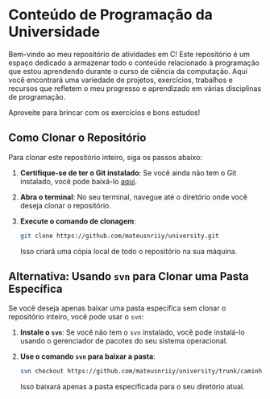 # Conteúdo de Programação da Universidade

Bem-vindo ao meu repositório de atividades em C! Este repositório é um espaço dedicado a armazenar todo o conteúdo relacionado à programação que estou aprendendo durante o curso de ciência da computação. Aqui você encontrará uma variedade de projetos, exercícios, trabalhos e recursos que refletem o meu progresso e aprendizado em várias disciplinas de programação.

Aproveite para brincar com os exercícios e bons estudos!

## Como Clonar o Repositório

Para clonar este repositório inteiro, siga os passos abaixo:

1. **Certifique-se de ter o Git instalado**: Se você ainda não tem o Git instalado, você pode baixá-lo [aqui](https://git-scm.com/).

2. **Abra o terminal**: No seu terminal, navegue até o diretório onde você deseja clonar o repositório.

3. **Execute o comando de clonagem**:
   ```bash
   git clone https://github.com/mateusnriiy/university.git
   ```

   Isso criará uma cópia local de todo o repositório na sua máquina.

## Alternativa: Usando `svn` para Clonar uma Pasta Específica

Se você deseja apenas baixar uma pasta específica sem clonar o repositório inteiro, você pode usar o `svn`:

1. **Instale o `svn`**: Se você não tem o `svn` instalado, você pode instalá-lo usando o gerenciador de pacotes do seu sistema operacional.

2. **Use o comando `svn` para baixar a pasta**:
   ```bash
   svn checkout https://github.com/mateusnriiy/university/trunk/caminho/para/pasta_desejada
   ```

   Isso baixará apenas a pasta especificada para o seu diretório atual.
